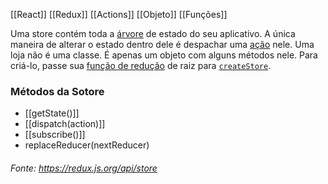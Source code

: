 [[React]]
[[Redux]]
[[Actions]]
[[Objeto]]
[[Funções]]


Uma store contém toda a [árvore](https://redux.js.org/understanding/thinking-in-redux/glossary#state) de estado do seu aplicativo. A única maneira de alterar o estado dentro dele é despachar uma [ação](https://redux.js.org/understanding/thinking-in-redux/glossary#action) nele.  Uma loja não é uma classe. É apenas um objeto com alguns métodos nele. Para criá-lo, passe sua [função de redução](https://redux.js.org/understanding/thinking-in-redux/glossary#reducer) de raiz para [`createStore`](https://redux.js.org/api/createstore).

### Métodos da Sotore
- [[getState()]]
- [[dispatch(action)]]
- [[subscribe()]]
- replaceReducer(nextReducer)

###### Fonte: https://redux.js.org/api/store


